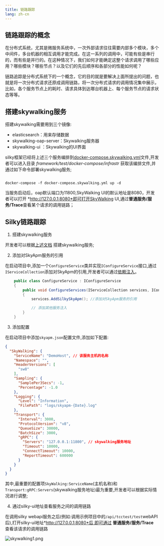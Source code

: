 ```yaml
---
title: 链路跟踪
lang: zh-cn
---
```


## 链路跟踪的概念

在分布式系统，尤其是微服务系统中，一次外部请求往往需要内部多个模块，多个中间件，多台机器的相互调用才能完成。在这一系列的调用中，可能有些是串行的，而有些是并行的。在这种情况下，我们如何才能确定这整个请求调用了哪些应用？哪些模块？哪些节点？以及它们的先后顺序和各部分的性能如何呢？

链路追踪是分布式系统下的一个概念，它的目的就是要解决上面所提出的问题，也就是将一次分布式请求还原成调用链路，将一次分布式请求的调用情况集中展示，比如，各个服务节点上的耗时、请求具体到达哪台机器上、每个服务节点的请求状态等等。

## 搭建skywalking服务

搭建skywalking需要用到三个镜像:
-  elasticsearch：用来存储数据
-  skywalking-oap-server：Skywalking服务器
-  skywalking-ui ：Skywalking的UI界面

silky框架已经将上述三个服务编排到[docker-compose.skywalking.yml](https://raw.githubusercontent.com/liuhll/silky/main/framework/test/docker-compose/infrastr/docker-compose.skywalking.yml)文件,开发者可以进入目录 *framework/test/docker-compose/infrastr* 获取该编排文件,并通过如下命令部署skywalking服务;

```shell

docker-compose -f docker-compose.skywalking.yml up -d

```

当服务启动后，oap默认端口为11800,SkyWalking UI的默认地址是8080，开发者可以打开 *http://127.0.0.1:8080*即可打开SkyWalking UI,通过**普通服务/服务/Trace**查看某个请求的调用链路；


## Silky链路跟踪

1. 搭建skywalking服务
   
开发者可以根据[上述文档](#搭建skywalking服务) 搭建skywalking服务;

2. 添加对SkyApm服务的引用

在启动项目中,添加一个`ConfigureService`类并实现`IConfigureService`接口,通过`IServiceCollection`添加对SkyApm的引用,开发者可以通过[依赖注入](dependency-injection.html#将对象注入到ioc容器的方式)。

```csharp
    public class ConfigureService : IConfigureService
    {
        public void ConfigureServices(IServiceCollection services, IConfiguration configuration)
        {
            services.AddSilkySkyApm(); //添加对SkyApm服务的引用

            // 添加其他服务注入
        }
    }
```

3. 添加配置

在启动项目中添加`skyapm.json`配置文件,添加如下配置:

```json
{
  "SkyWalking": {
    "ServiceName": "DemoHost", // 该服务主机的名称 
    "Namespace": "",
    "HeaderVersions": [
      "sw8"
    ],
    "Sampling": {
      "SamplePer3Secs": -1,
      "Percentage": -1.0
    },
    "Logging": {
      "Level": "Information",
      "FilePath": "logs/skyapm-{Date}.log"
    },
    "Transport": {
      "Interval": 3000,
      "ProtocolVersion": "v8",
      "QueueSize": 30000,
      "BatchSize": 3000,
      "gRPC": {
        "Servers": "127.0.0.1:11800", // skywalking服务地址
        "Timeout": 10000,
        "ConnectTimeout": 10000,
        "ReportTimeout": 600000
      }
    }
  }
}
```

其中,最重要的配置项`SkyWalking:ServiceName`(主机名称)和`Transport:gRPC:Servers`(skywalking服务地址)最为重要,开发者可以根据实际情况进行调整;

4. 通过silky-ui地址查看服务之间的调用链路

在调用silky webapi服务之后(例如:调用示例项目中的`/api/tcctest/test`webAPI后),打开silky-ui地址*http://127.0.0.1:8080*后,即可通过 **普通服务/服务/Trace** 查看该请求的调用链路

![skywalking1.png](/assets/imgs/skywalking1.png)